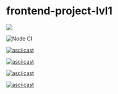 # frontend-project-lvl1
<a href="https://codeclimate.com/github/ArtemChizhevskikh/frontend-project-lvl1/maintainability"><img src="https://api.codeclimate.com/v1/badges/4193bb42b10417d5a457/maintainability" /></a>

![Node CI](https://github.com/ArtemChizhevskikh/frontend-project-lvl1/workflows/Node%20CI/badge.svg)

[![asciicast](https://asciinema.org/a/Fx3dB6hSNMH2A93WSOQRNzMuW.svg)](https://asciinema.org/a/Fx3dB6hSNMH2A93WSOQRNzMuW)

[![asciicast](https://asciinema.org/a/coQnUF4r11HRkuUA86W8ZBMAs.svg)](https://asciinema.org/a/coQnUF4r11HRkuUA86W8ZBMAs)

[![asciicast](https://asciinema.org/a/N4iVaytBaND8JpoJeVAnQMiRP.svg)](https://asciinema.org/a/N4iVaytBaND8JpoJeVAnQMiRP)

[![asciicast](https://asciinema.org/a/TcOPFjydzzGsaNGwCsVCt5ddu.svg)](https://asciinema.org/a/TcOPFjydzzGsaNGwCsVCt5ddu)
